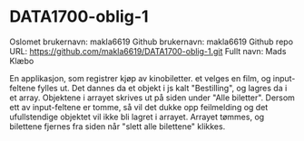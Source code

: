 # DATA1700-oblig-1
Oslomet brukernavn: makla6619
Github brukernavn: makla6619
Github repo URL: https://github.com/makla6619/DATA1700-oblig-1.git
Fullt navn: Mads Klæbo

En applikasjon, som registrer kjøp av kinobiletter. et velges en film, og input-feltene fylles ut. Det dannes da et objekt i js kalt "Bestilling", og lagres da i et array. Objektene i arrayet skrives ut på siden under "Alle biletter". Dersom ett av input-feltene er tomme, så vil det dukke opp feilmelding og det ufullstendige objektet vil ikke bli lagret i arrayet. Arrayet tømmes, og bilettene fjernes fra siden når "slett alle bilettene" klikkes.
